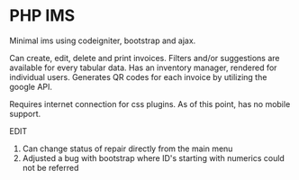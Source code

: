 # PHP IMS
Minimal ims using codeigniter, bootstrap and ajax.

Can create, edit, delete and print invoices. 
Filters and/or suggestions are available for every tabular data.
Has an inventory manager, rendered for individual users.
Generates QR codes for each invoice by utilizing the google API.

Requires internet connection for css plugins.
As of this point, has no mobile support.

EDIT
1) Can change status of repair directly from the main menu
2) Adjusted a bug with bootstrap where ID's starting with numerics could not be referred 

